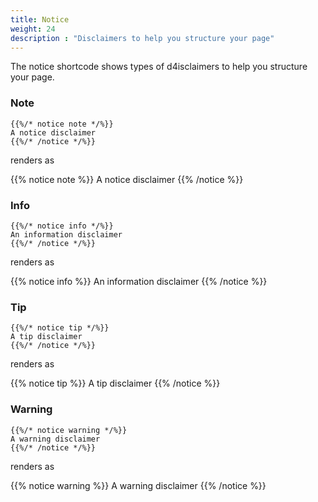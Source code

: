 ```yaml
---
title: Notice
weight: 24
description : "Disclaimers to help you structure your page"
---
```


The notice shortcode shows  types of d4isclaimers to help you structure your page.

### Note

```
{{%/* notice note */%}}
A notice disclaimer
{{%/* /notice */%}}
```

renders as

{{% notice note %}}
A notice disclaimer
{{% /notice %}}

### Info

```
{{%/* notice info */%}}
An information disclaimer
{{%/* /notice */%}}
```

renders as

{{% notice info %}}
An information disclaimer
{{% /notice %}}

### Tip

```
{{%/* notice tip */%}}
A tip disclaimer
{{%/* /notice */%}}
```

renders as

{{% notice tip %}}
A tip disclaimer
{{% /notice %}}

### Warning

```
{{%/* notice warning */%}}
A warning disclaimer
{{%/* /notice */%}}
```

renders as

{{% notice warning %}}
A warning disclaimer
{{% /notice %}}
